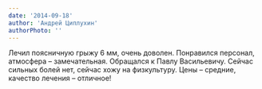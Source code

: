 ```yaml
---
date: '2014-09-18'
author: 'Андрей Циплухин'
authorPhoto: ''
---
```

Лечил поясничную грыжу 6 мм, очень доволен. Понравился персонал, атмосфера – замечательная. Обращался к Павлу Васильевичу. Сейчас сильных болей нет, сейчас хожу на физкультуру. Цены – средние, качество лечения – отличное!